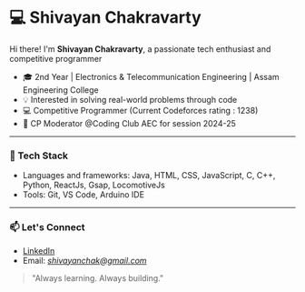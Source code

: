 # 💻 Shivayan Chakravarty

Hi there! I'm **Shivayan Chakravarty**, a passionate tech enthusiast and competitive programmer

- 🎓 2nd Year | Electronics & Telecommunication Engineering | Assam Engineering College
- 💡 Interested in solving real-world problems through code
- 💻 Competitive Programmer (Current Codeforces rating : 1238)
- 🏅 CP Moderator @Coding Club AEC for session 2024-25
---

### 🚀 Tech Stack
- Languages and frameworks: Java, HTML, CSS, JavaScript, C, C++, Python, ReactJs, Gsap, LocomotiveJs
- Tools: Git, VS Code, Arduino IDE

---

### 📫 Let's Connect
- [LinkedIn](https://www.linkedin.com/in/shivayan-chakravarty-806702294/)
- Email: *shivayanchak@gmail.com*

> "Always learning. Always building."


